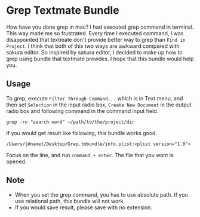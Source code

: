 Grep Textmate Bundle
====================

How have you done grep in mac? I had executed grep command in terminal. This way made me so frustrated. Every time I executed command, I was disappointed that textmate don't provide better way to grep than `Find in Project`. I think that both of this two ways are awkward compared with sakura editor. So inspired by sakura editor, I decided to make up how to grep using bundle that textmate provides. I hope that this bundle would help you.

## Usage

To grep, execute `Filter Through Command...` which is in Text menu, and then set `Selection` in the input radio box, `Create New Document` in the output radio box and following command in the command input field.

    grep -rn "search word" ~/path/to/the/project/dir

If you would get result like following, this bundle works good.

    /Users/{#name}/Desktop/Grep.tmbundle/info.plist:<plist version="1.0">

Focus on the line, and run `command + enter`. The file that you want is opened.

## Note

* When you set the grep command, you has to use absolute path. If you use relational path, this bundle will not work.
* If you would save result, please save with no extension.